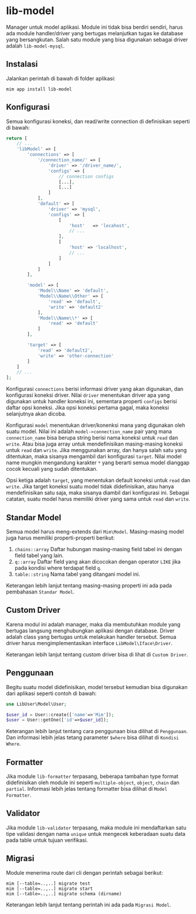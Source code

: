 # lib-model

Manager untuk model aplikasi. Module ini tidak bisa berdiri sendiri, harus
ada module handler/driver yang bertugas melanjutkan tugas ke database yang
bersangkutan. Salah satu module yang bisa digunakan sebagai driver adalah
`lib-model-mysql`.

## Instalasi

Jalankan perintah di bawah di folder aplikasi:

```
mim app install lib-model
```

## Konfigurasi

Semua konfigurasi koneksi, dan read/write connection di definisikan seperti
di bawah:

```php
return [
    // ...
    'libModel' => [
        'connections' => [
            '/connection_name/' => [
                'driver' => '/driver_name/',
                'configs' => [
                    // connection configs
                    [...],
                    [...]
                ]
            ],
            'default' => [
                'driver' => 'mysql',
                'configs' => [
                    [
                        'host'   => 'locahost',
                        // ...
                    ],
                    [
                        'host' => 'localhost',
                        // ...
                    ]
                ]
            ]
        ],

        'model' => [
            'Model\\Name' => 'default',
            'Model\\Name\\Other' => [
                'read' => 'default',
                'write' => 'default2'
            ],
            'Model\\Name\\*' => [
                'read' => 'default'
            ]
        ],

        'target' => [
            'read' => 'default2',
            'write' => 'other-connection'
        ]
    ]
    // ...
];
```

Konfigurasi `connections` berisi informasi driver yang akan digunakan,
dan konfigurasi koneksi driver. Nilai `driver` menentukan driver apa yang digunakan
untuk handler koneksi ini, sementara properti `configs` berisi daftar opsi koneksi.
Jika opsi koneksi pertama gagal, maka koneksi selanjutnya akan dicoba.

Konfigurasi `model` menentukan driver/konenksi mana yang digunakan oleh suatu model.
Nilai ini adalah `model->connection_name` pair yang mana `connection_name` bisa berupa
string berisi nama koneksi untuk `read` dan `write`. Atau bisa juga array untuk mendefinisikan
masing-masing koneksi untuk `read` dan `write`. Jika menggunakan array, dan hanya salah
satu yang ditentukan, maka sisanya mengambil dari konfigurasi `target`. Nilai model name
mungkin mengandung karakter `*` yang berarti semua model dianggap cocok kecuali yang sudah
ditentukan.

Opsi ketiga adalah `target`, yang menentukan default koneksi untuk `read` dan `write`.
Jika target koneksi suatu model tidak didefinisikan, atau hanya mendefinisikan satu
saja, maka sisanya diambil dari konfigurasi ini. Sebagai catatan, suatu model harus
memiliki driver yang sama untuk `read` dan `write`.

## Standar Model

Semua model harus meng-extends dari `Mim\Model`. Masing-masing model juga harus memiliki
properti-properti berikut:

1. `chains::array` Daftar hubungan masing-masing field tabel ini dengan field
tabel yang lain.
1. `q::array`  Daftar field yang akan dicocokan dengan operator `LIKE` jika pada
kondisi where terdapat field `q`.
1. `table::string` Nama tabel yang ditangani model ini.

Keterangan lebih lanjut tentang masing-masing properti ini ada pada pembahasan `Standar Model`.

## Custom Driver

Karena modul ini adalah manager, maka dia membutuhkan module yang bertugas langsung
menghubungkan aplikasi dengan database. Driver adalah class yang bertugas untuk
melakukan handler tersebut. Semua driver harus mengimplementasikan interface
`LibModel\Iface\Driver`.

Keterangan lebih lanjut tentang custom driver bisa di lihat di `Custom Driver`.

## Penggunaan

Begitu suatu model didefinisikan, model tersebut kemudian bisa digunakan dari 
aplikasi seperti contoh di bawah:

```php
use LibUser\Model\User;

$user_id = User::create(['name'=>'Mim']);
$user = User::getOne(['id'=>$user_id]);
```

Keterangan lebih lanjut tentang cara penggunaan bisa dilihat di `Penggunaan`.
Dan informasi lebih jelas tetang parameter `$where` bisa dilihat di `Kondisi Where`.

## Formatter

Jika module `lib-formatter` terpasang, beberapa tambahan type format didefinisikan oleh
module ini seperti `multiple-object`, `object`, `chain` dan `partial`. Informasi lebih
jelas tentang formatter bisa dilihat di `Model Formatter`.

## Validator

Jika module `lib-validator` terpasang, maka module ini mendaftarkan satu tipe validasi
dengan nama `unique` untuk mengecek keberadaan suatu data pada table untuk tujuan
verifikasi.

## Migrasi

Module menerima route dari cli dengan perintah sebagai berikut:

```
mim [--table=..,..] migrate test
mim [--table=..,..] migrate start
mim [--table=..,..] migrate schema (dirname)
```

Keterangan lebih lanjut tentang perintah ini ada pada `Migrasi Model`.